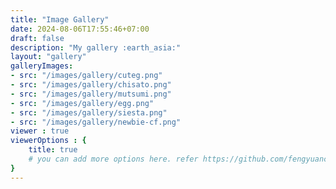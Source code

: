 ```yaml
---
title: "Image Gallery"
date: 2024-08-06T17:55:46+07:00
draft: false
description: "My gallery :earth_asia:"
layout: "gallery"
galleryImages:
- src: "/images/gallery/cuteg.png"
- src: "/images/gallery/chisato.png"
- src: "/images/gallery/mutsumi.png"
- src: "/images/gallery/egg.png"
- src: "/images/gallery/siesta.png"
- src: "/images/gallery/newbie-cf.png"
viewer : true
viewerOptions : {
    title: true
    # you can add more options here. refer https://github.com/fengyuanchen/viewerjs?tab=readme-ov-file#options
}
---
```

